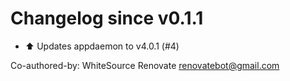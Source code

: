 # Changelog since v0.1.1
- :arrow_up: Updates appdaemon to v4.0.1 (#4)

Co-authored-by: WhiteSource Renovate <renovatebot@gmail.com> 
